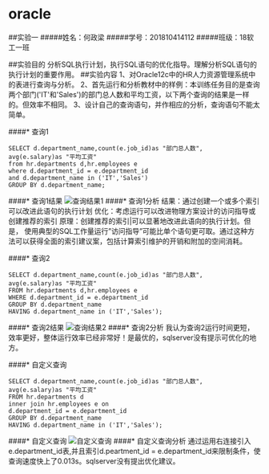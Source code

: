 # oracle
##实验一
#####姓名：何政梁 
#####学号：201810414112 
#####班级：18软工一班

##实验目的
分析SQL执行计划，执行SQL语句的优化指导。理解分析SQL语句的执行计划的重要作用。
##实验内容
1、对Oracle12c中的HR人力资源管理系统中的表进行查询与分析。
2、首先运行和分析教材中的样例：本训练任务目的是查询两个部门('IT'和'Sales')的部门总人数和平均工资，以下两个查询的结果是一样的。但效率不相同。
3、设计自己的查询语句，并作相应的分析，查询语句不能太简单。

####* 查询1
```
SELECT d.department_name,count(e.job_id)as "部门总人数",
avg(e.salary)as "平均工资"
from hr.departments d,hr.employees e
where d.department_id = e.department_id
and d.department_name in ('IT','Sales')
GROUP BY d.department_name;
```
####* 查询1结果
![查询结果1](1.jpg)
####* 查询1分析
结果：通过创建一个或多个索引可以改进此语句的执行计划
优化：考虑运行可以改进物理方案设计的访问指导或创建推荐的索引
原理：创建推荐的索引|可以显著地改进此语向的执行计划。但是， 使用典型的SQL工作量运行”访问指导”可能比单个语句更可取。通过这种方法可以获得全面的索引建议案，包括计算索引维护的开销和附加的空间消耗。

####* 查询2
```
SELECT d.department_name,count(e.job_id)as "部门总人数",
avg(e.salary)as "平均工资"
FROM hr.departments d,hr.employees e
WHERE d.department_id = e.department_id
GROUP BY d.department_name
HAVING d.department_name in ('IT','Sales');
```
####* 查询2结果
![查询结果2](2.jpg)
####* 查询2分析
我认为查询2运行时间更短，效率更好，整体运行效率已经非常好！是最优的，sqlserver没有提示可优化的地方。

####* 自定义查询
```
SELECT d.department_name,count(e.job_id)as "部门总人数",
avg(e.salary)as "平均工资"
FROM hr.departments d
inner join hr.employees e on 
d.department_id = e.department_id
GROUP BY d.department_name
HAVING d.department_name in ('IT','Sales');
```
####* 自定义查询
![自定义查询](3.jpg)
####* 自定义查询分析
通过运用右连接引入e.department_id表,并且索引d.peartment_id = e.department_id来限制条件，使查询速度快上了0.013s。sqlserver没有提出优化建议。